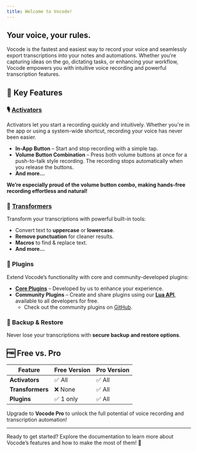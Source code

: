 ```yaml
---
title: Welcome to Vocode!
---
```

## Your voice, your rules.

Vocode is the fastest and easiest way to record your voice and seamlessly export transcriptions into your notes and automations. Whether you're capturing ideas on the go, dictating tasks, or enhancing your workflow, Vocode empowers you with intuitive voice recording and powerful transcription features.

## 🚀 Key Features

### 🎙 [Activators](activators)
Activators let you start a recording quickly and intuitively. Whether you're in the app or using a system-wide shortcut, recording your voice has never been easier.

- **In-App Button** – Start and stop recording with a simple tap.
- **Volume Button Combination** – Press both volume buttons at once for a push-to-talk style recording. The recording stops automatically when you release the buttons.
- **And more...**

**We’re especially proud of the volume button combo, making hands-free recording effortless and natural!**

### 🔧 [Transformers](transformers/)
Transform your transcriptions with powerful built-in tools:
- Convert text to **uppercase** or **lowercase**.
- **Remove punctuation** for cleaner results.
- **Macros** to find & replace text.
- **And more...**

### 🔌 Plugins
Extend Vocode’s functionality with core and community-developed plugins:
- [**Core Plugins**](plugins/core_plugins/) – Developed by us to enhance your experience.
- **Community Plugins** – Create and share plugins using our [**Lua API**](developers/lua_apis/), available to all developers for free.
  - Check out the community plugins on [GitHub](https://github.com/ViscousPot/vocode-community).

### 💾 Backup & Restore
Never lose your transcriptions with **secure backup and restore options**.

## 🆓 Free vs. Pro
| Feature          | Free Version  | Pro Version  |
|------------------|---------------|--------------|
| **Activators**   | ✅ All        | ✅ All       |
| **Transformers** | ❌ None       | ✅ All       |
| **Plugins**      | ✅ 1 only     | ✅ All       |

Upgrade to **Vocode Pro** to unlock the full potential of voice recording and transcription automation!

---

Ready to get started? Explore the documentation to learn more about Vocode’s features and how to make the most of them! 🚀